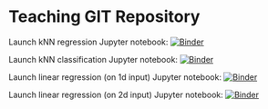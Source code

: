 # Teaching GIT Repository

Launch kNN regression Jupyter notebook: 
[![Binder](https://mybinder.org/badge.svg)](https://mybinder.org/v2/gh/zaspel/teaching.git/master?filepath=kNN_regression.ipynb)

Launch kNN classification Jupyter notebook: 
[![Binder](https://mybinder.org/badge.svg)](https://mybinder.org/v2/gh/zaspel/teaching.git/master?filepath=kNN_classification.ipynb)

Launch linear regression (on 1d input) Jupyter notebook: 
[![Binder](https://mybinder.org/badge.svg)](https://mybinder.org/v2/gh/zaspel/teaching.git/master?filepath=linear_regression_1d.ipynb)

Launch linear regression (on 2d input) Jupyter notebook: 
[![Binder](https://mybinder.org/badge.svg)](https://mybinder.org/v2/gh/zaspel/teaching.git/master?filepath=linear_regression_2d.ipynb)

